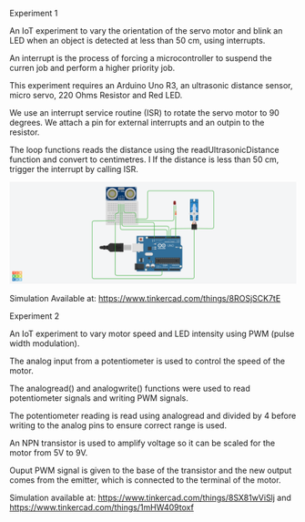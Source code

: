 Experiment 1

An IoT experiment to vary the orientation of the servo motor and blink an LED when an object is detected at less than 50 cm, using interrupts.

An interrupt is the process of forcing a microcontroller to suspend the curren job and perform a higher priority job.

This experiment requires an Arduino Uno R3, an ultrasonic distance sensor, micro servo, 220 Ohms Resistor and Red LED.

We use an interrupt service routine (ISR) to rotate the servo motor to 90 degrees. 
We attach a pin for external interrupts and an outpin to the resistor.

The loop functions reads the distance using the readUltrasonicDistance function and convert to centimetres. I
If the distance is less than 50 cm, trigger the interrupt by calling ISR.

![Circuit Diagram](https://github.com/arushi-mittal/iot-lab/blob/main/exp_1.png?raw=true)

Simulation Available at: https://www.tinkercad.com/things/8ROSjSCK7tE

Experiment 2

An IoT experiment to vary motor speed and LED intensity using PWM (pulse width modulation).

The analog input from a potentiometer is used to control the speed of the motor.

The analogread() and analogwrite() functions were used to read potentiometer signals and writing PWM signals.


The potentiometer reading is read using analogread and divided by 4 before writing to the analog pins to ensure correct range is used.

An NPN transistor is used to amplify voltage so it can be scaled for the motor from 5V to 9V.

Ouput PWM signal is given to the base of the transistor and the new output comes from the emitter, which is connected to the terminal of the motor. 

Simulation available at: https://www.tinkercad.com/things/8SX81wViSlj and https://www.tinkercad.com/things/1mHW409toxf
